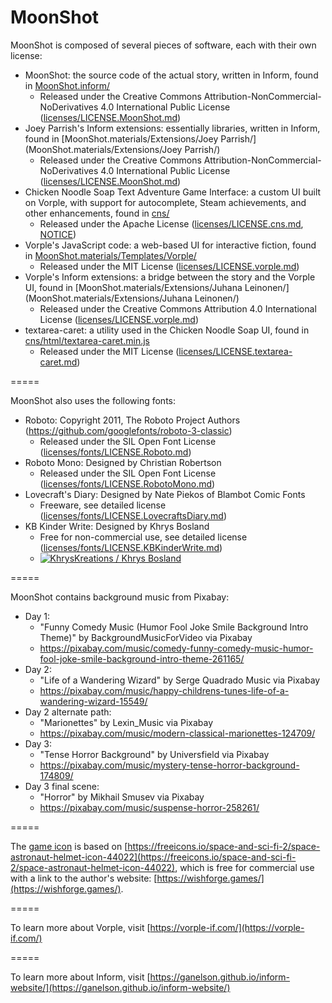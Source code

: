 # MoonShot

MoonShot is composed of several pieces of software, each with their own license:

 - MoonShot: the source code of the actual story, written in Inform, found in [MoonShot.inform/](MoonShot.inform/)
   - Released under the Creative Commons Attribution-NonCommercial-NoDerivatives 4.0 International Public License ([licenses/LICENSE.MoonShot.md](licenses/LICENSE.MoonShot.md))
 - Joey Parrish's Inform extensions: essentially libraries, written in Inform, found in [MoonShot.materials/Extensions/Joey Parrish/](MoonShot.materials/Extensions/Joey Parrish/)
   - Released under the Creative Commons Attribution-NonCommercial-NoDerivatives 4.0 International Public License ([licenses/LICENSE.MoonShot.md](licenses/LICENSE.MoonShot.md))
 - Chicken Noodle Soap Text Adventure Game Interface: a custom UI built on Vorple, with support for autocomplete, Steam achievements, and other enhancements, found in [cns/](cns/)
   - Released under the Apache License ([licenses/LICENSE.cns.md](licenses/LICENSE.cns.md), [NOTICE](NOTICE))
 - Vorple's JavaScript code: a web-based UI for interactive fiction, found in [MoonShot.materials/Templates/Vorple/](MoonShot.materials/Templates/Vorple/) 
   - Released under the MIT License ([licenses/LICENSE.vorple.md](licenses/LICENSE.vorple.md))
 - Vorple's Inform extensions: a bridge between the story and the Vorple UI, found in [MoonShot.materials/Extensions/Juhana Leinonen/](MoonShot.materials/Extensions/Juhana Leinonen/) 
   - Released under the Creative Commons Attribution 4.0 International License ([licenses/LICENSE.vorple.md](licenses/LICENSE.vorple.md))
 - textarea-caret: a utility used in the Chicken Noodle Soap UI, found in [cns/html/textarea-caret.min.js](cns/html/textarea-caret.min.js)
   - Released under the MIT License ([licenses/LICENSE.textarea-caret.md](licenses/LICENSE.textarea-caret.md))

=====

MoonShot also uses the following fonts:

 - Roboto: Copyright 2011, The Roboto Project Authors (https://github.com/googlefonts/roboto-3-classic)
   - Released under the SIL Open Font License ([licenses/fonts/LICENSE.Roboto.md](licenses/fonts/LICENSE.Roboto.md))
 - Roboto Mono: Designed by Christian Robertson
   - Released under the SIL Open Font License ([licenses/fonts/LICENSE.RobotoMono.md](licenses/fonts/LICENSE.RobotoMono.md))
 - Lovecraft's Diary: Designed by Nate Piekos of Blambot Comic Fonts
   - Freeware, see detailed license ([licenses/fonts/LICENSE.LovecraftsDiary.md](licenses/fonts/LICENSE.LovecraftsDiary.md))
 - KB Kinder Write: Designed by Khrys Bosland
   - Free for non-commercial use, see detailed license ([licenses/fonts/LICENSE.KBKinderWrite.md](licenses/fonts/LICENSE.KBKinderWrite.md))
   - [![KhrysKreations / Khrys Bosland](https://img.fontspace.co/gallery/160x160/1/6ed0b50b0b0f4c4b89011ee4a20a54ec.png)](https://www.fontspace.com/khryskreations)

=====

MoonShot contains background music from Pixabay:

 - Day 1:
   - "Funny Comedy Music (Humor Fool Joke Smile Background Intro Theme)" by BackgroundMusicForVideo via Pixabay
   - https://pixabay.com/music/comedy-funny-comedy-music-humor-fool-joke-smile-background-intro-theme-261165/
 - Day 2:
   - "Life of a Wandering Wizard" by Serge Quadrado Music via Pixabay
   - https://pixabay.com/music/happy-childrens-tunes-life-of-a-wandering-wizard-15549/
 - Day 2 alternate path:
   - "Marionettes" by Lexin\_Music via Pixabay
   - https://pixabay.com/music/modern-classical-marionettes-124709/
 - Day 3:
   - "Tense Horror Background" by Universfield via Pixabay
   - https://pixabay.com/music/mystery-tense-horror-background-174809/
 - Day 3 final scene:
   - "Horror" by Mikhail Smusev via Pixabay
   - https://pixabay.com/music/suspense-horror-258261/

=====

The [game icon](MoonShot.materials/Icon.png) is based on
[https://freeicons.io/space-and-sci-fi-2/space-astronaut-helmet-icon-44022](https://freeicons.io/space-and-sci-fi-2/space-astronaut-helmet-icon-44022),
which is free for commercial use with a link to the author's website:
[https://wishforge.games/](https://wishforge.games/).

=====

To learn more about Vorple, visit [https://vorple-if.com/](https://vorple-if.com/)

=====

To learn more about Inform, visit [https://ganelson.github.io/inform-website/](https://ganelson.github.io/inform-website/)
